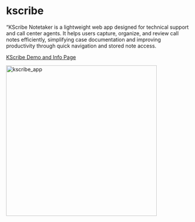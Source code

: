 # kscribe
“KScribe Notetaker is a lightweight web app designed for technical support and call center agents. It helps users capture, organize, and review call notes efficiently, simplifying case documentation and improving productivity through quick navigation and stored note access.

[KScribe Demo and Info Page](https://kscribe.cgalicia.space)

<img width="410" height="" alt="kscribe_app" src="https://github.com/user-attachments/assets/0252f60e-53ba-4a65-a209-26caa34f9be1" />


